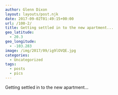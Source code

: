 ```yaml
---
author: Glenn Dixon
layout: layouts/post.njk
date: 2017-09-02T01:49:15+00:00
url: /100-2/
title: Getting settled in to the new apartment...
geo_latitude:
  - 20.3
geo_longitude:
  - -103.283
image: /img/2017/09/ig9lOVQE.jpg
categories:
  - Uncategorized
tags:
  - posts
  - pics
---
```

Getting settled in to the new apartment&#8230;